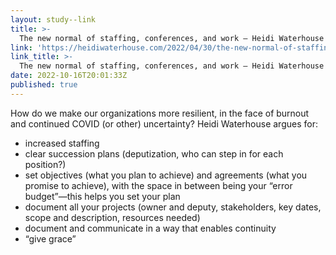 ```yaml
---
layout: study--link
title: >-
  The new normal of staffing, conferences, and work – Heidi Waterhouse
link: 'https://heidiwaterhouse.com/2022/04/30/the-new-normal-of-staffing-conferences-and-work/'
link_title: >-
  The new normal of staffing, conferences, and work – Heidi Waterhouse
date: 2022-10-16T20:01:33Z
published: true
---
```

How do we make our organizations more resilient, in the face of burnout and continued COVID (or other) uncertainty? Heidi Waterhouse argues for:

- increased staffing
- clear succession plans (deputization, who can step in for each position?)
- set objectives (what you plan to achieve) and agreements (what you promise to achieve), with the space in between being your “error budget”—this helps you set your plan
- document all your projects (owner and deputy, stakeholders, key dates, scope and description, resources needed)
- document and communicate in a way that enables continuity
- “give grace”

